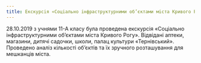 ```yaml
---
title: Екскурсiя «Соцiально iнфраструктурними об’єктами мiста Кривого Рогу»
---
```


28.10.2019 з учнями 11-А класу була проведена екскурсiя «Соцiально iнфраструктурними об’єктами мiста Кривого Рогу». Вiдвiданi аптеки, магазини, дитячі садочки, школи, палац культури «Тернівський». Проведено аналiз кiлькостi об’єктiв та їх зручного розташування для мешканцiв мiста.

<slideshow />

